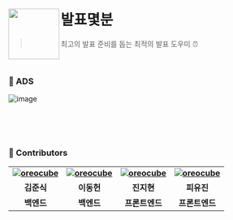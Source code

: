 # 발표몇분 <img src="https://github.com/user-attachments/assets/d6483efe-b242-4297-bb96-70f8a6163175" align=left width=100>
> 최고의 발표 준비를 돕는 최적의 발표 도우미 ⏰

<br>

### 💭 ADS

![image](https://github.com/user-attachments/assets/85fc8c25-2d83-4aae-938e-ea48d80b3cfb)


<br>

<!-- ### 📍 Features -->

<br>

<!-- ### 🎞️ Demo Video -->

<br>

### 🙌 Contributors

<div align="center">
<table style="font-weight : bold">
      <tr>
        <td align="center">
              <a href="https://github.com/MatchaKim">    
                  <img alt="oreocube" src="https://github.com/user-attachments/assets/999e0492-6da8-414b-b198-37c1a4064f4e" />            
              </a>
           </td>
            <td align="center">
                <a href="https://github.com/Sirius506775">                 
                    <img alt="oreocube" src="https://github.com/user-attachments/assets/f574ddde-c141-429f-8511-72916e38c50c" />            
                </a>
             </td>
            <td align="center">
                <a href="https://github.com/serioushyeon">                 
                    <img alt="oreocube" src="https://github.com/user-attachments/assets/54656ec1-855e-43b1-866c-db473c9de8a7" />            
                </a>
             </td>
            <td align="center">
              <a href="https://github.com/PIYUJIN">                 
                  <img alt="oreocube" src="https://github.com/user-attachments/assets/0b41d623-55cb-4406-a480-818a87bca16f" />            
              </a>
           </td>
      </tr>
      <tr>
          <td align="center">김준식</td>
          <td align="center">이동헌</td>
          <td align="center">진지현</td>
          <td align="center">피유진</td>
      </tr>
      <tr>
          <td align="center">백엔드</td>
          <td align="center">백엔드</td>
          <td align="center">프론트엔드</td>
          <td align="center">프론트엔드</td>
      </tr>
  </table>
</div>
